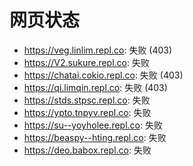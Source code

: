 # 网页状态
- https://veg.linlim.repl.co: 失败 (403)
- https://V2.sukure.repl.co: 失败
- https://chatai.cokio.repl.co: 失败 (403)
- https://qi.limqin.repl.co: 失败 (403)
- https://stds.stpsc.repl.co: 失败
- https://ypto.tnpyv.repl.co: 失败
- https://su--yoyholee.repl.co: 失败
- https://beaspy--hting.repl.co: 失败
- https://deo.babox.repl.co: 失败

